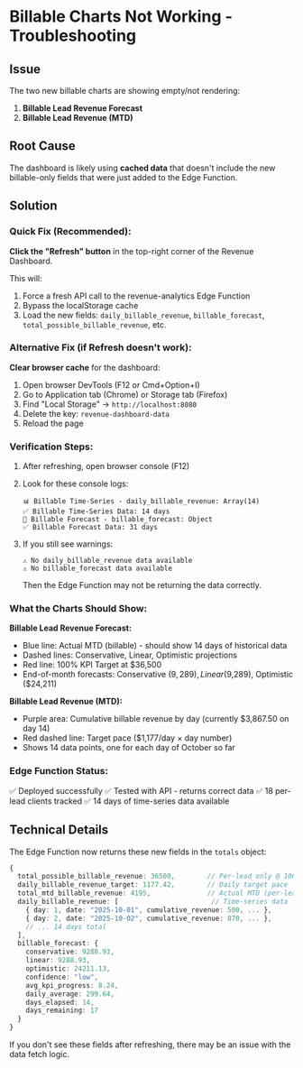 # Billable Charts Not Working - Troubleshooting

## Issue
The two new billable charts are showing empty/not rendering:
1. **Billable Lead Revenue Forecast**
2. **Billable Lead Revenue (MTD)**

## Root Cause
The dashboard is likely using **cached data** that doesn't include the new billable-only fields that were just added to the Edge Function.

## Solution

### Quick Fix (Recommended):
**Click the "Refresh" button** in the top-right corner of the Revenue Dashboard.

This will:
1. Force a fresh API call to the revenue-analytics Edge Function
2. Bypass the localStorage cache
3. Load the new fields: `daily_billable_revenue`, `billable_forecast`, `total_possible_billable_revenue`, etc.

### Alternative Fix (if Refresh doesn't work):
**Clear browser cache** for the dashboard:

1. Open browser DevTools (F12 or Cmd+Option+I)
2. Go to Application tab (Chrome) or Storage tab (Firefox)
3. Find "Local Storage" → `http://localhost:8080`
4. Delete the key: `revenue-dashboard-data`
5. Reload the page

### Verification Steps:

1. After refreshing, open browser console (F12)
2. Look for these console logs:
   ```
   📊 Billable Time-Series - daily_billable_revenue: Array(14)
   ✅ Billable Time-Series Data: 14 days
   🔮 Billable Forecast - billable_forecast: Object
   ✅ Billable Forecast Data: 31 days
   ```

3. If you still see warnings:
   ```
   ⚠️ No daily_billable_revenue data available
   ⚠️ No billable_forecast data available
   ```
   Then the Edge Function may not be returning the data correctly.

### What the Charts Should Show:

**Billable Lead Revenue Forecast:**
- Blue line: Actual MTD (billable) - should show 14 days of historical data
- Dashed lines: Conservative, Linear, Optimistic projections
- Red line: 100% KPI Target at $36,500
- End-of-month forecasts: Conservative ($9,289), Linear ($9,289), Optimistic ($24,211)

**Billable Lead Revenue (MTD):**
- Purple area: Cumulative billable revenue by day (currently $3,867.50 on day 14)
- Red dashed line: Target pace ($1,177/day × day number)
- Shows 14 data points, one for each day of October so far

### Edge Function Status:
✅ Deployed successfully
✅ Tested with API - returns correct data
✅ 18 per-lead clients tracked
✅ 14 days of time-series data available

## Technical Details

The Edge Function now returns these new fields in the `totals` object:

```typescript
{
  total_possible_billable_revenue: 36500,        // Per-lead only @ 100% KPI
  daily_billable_revenue_target: 1177.42,        // Daily target pace
  total_mtd_billable_revenue: 4195,              // Actual MTD (per-lead only)
  daily_billable_revenue: [                       // Time-series data
    { day: 1, date: "2025-10-01", cumulative_revenue: 500, ... },
    { day: 2, date: "2025-10-02", cumulative_revenue: 870, ... },
    // ... 14 days total
  ],
  billable_forecast: {
    conservative: 9288.93,
    linear: 9288.93,
    optimistic: 24211.13,
    confidence: "low",
    avg_kpi_progress: 8.24,
    daily_average: 299.64,
    days_elapsed: 14,
    days_remaining: 17
  }
}
```

If you don't see these fields after refreshing, there may be an issue with the data fetch logic.
